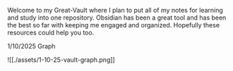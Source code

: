 Welcome to my Great-Vault where I plan to put all of my notes for learning and study into one repository. Obsidian has been a great tool and has been the best so far with keeping me engaged and organized. Hopefully these resources could help you too.

1/10/2025 Graph

![[./assets/1-10-25-vault-graph.png]]
